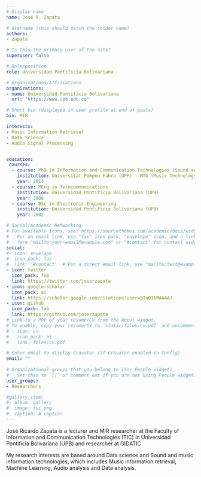 ```yaml
---
# Display name
name: José R. Zapata

# Username (this should match the folder name)
authors:
- zapata

# Is this the primary user of the site?
superuser: false

# Role/position
role: Universidad Pontificia Bolivariana

# Organizations/Affiliations
organizations:
- name: Universidad Pontificia Bolivariana
  url: "https://www.upb.edu.co"

# Short bio (displayed in user profile at end of posts)
bio: MIR

interests:
- Music Information Retrieval
- Data Science
- Audio Signal Processing


education:
 courses:
  - course: PhD in Information and Communication Technologies (Sound and Music Computing)
    institution: Universitat Pompeu Fabra (UPF) - MTG (Music Technology Group)
    year: 2013
  - course: MEng in Telecommunications
    institution: Universidad Pontificia Bolivariana (UPB)
    year: 2008
  - course: BSc in Electronic Engineering
    institution: Universidad Pontificia Bolivariana (UPB)
    year: 2002

# Social/Academic Networking
# For available icons, see: https://sourcethemes.com/academic/docs/widgets/#icons
#   For an email link, use "fas" icon pack, "envelope" icon, and a link in the
#   form "mailto:your-email@example.com" or "#contact" for contact widget.
social:
#- icon: envelope
#  icon_pack: fas
#  link: '#contact'  # For a direct email link, use "mailto:test@example.org".
- icon: twitter
  icon_pack: fab
  link: https://twitter.com/joserzapata
- icon: google-scholar
  icon_pack: ai
  link: https://scholar.google.com/citations?user=9TnO1tMAAAAJ
- icon: github
  icon_pack: fab
  link: https://github.com/joserzapata
# Link to a PDF of your resume/CV from the About widget.
# To enable, copy your resume/CV to `static/files/cv.pdf` and uncomment the lines below.  
# - icon: cv
#   icon_pack: ai
#   link: files/cv.pdf

# Enter email to display Gravatar (if Gravatar enabled in Config)
email: ""
  
# Organizational groups that you belong to (for People widget)
#   Set this to `[]` or comment out if you are not using People widget.  
user_groups:
- Researchers

#gallery_item:
#- album: gallery
#  image: tui.png
#  caption: A caption
---
```


José Ricardo Zapata is a lecturer and MIR researcher at the Faculty of Information and Communication Technologies (TIC) in Universidad Pontificia Bolivariana (UPB) and researcher at GIDATIC

My research interests are based around Data science and Sound and music information technologies, which includes Music information retrieval, Machine Learning, Audio analysis and Data analysis.



 
 
